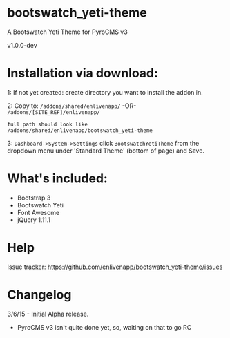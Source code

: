 # bootswatch_yeti-theme
A Bootswatch Yeti Theme for PyroCMS v3

v1.0.0-dev

# Installation via download:
1: If not yet created: create directory you want to install the addon in.

2: Copy to: `/addons/shared/enlivenapp/`  -OR-  `/addons/[SITE_REF]/enlivenapp/`  

    full path should look like
    /addons/shared/enlivenapp/bootswatch_yeti-theme


3: `Dashboard->System->Settings` click `BootswatchYetiTheme` from the dropdown menu under 'Standard Theme' (bottom of page) and Save.

# What's included:
 - Bootstrap 3
 - Bootswatch Yeti
 - Font Awesome
 - jQuery 1.11.1


# Help

Issue tracker:  https://github.com/enlivenapp/bootswatch_yeti-theme/issues



# Changelog

3/6/15 - Initial Alpha release.  
 - PyroCMS v3 isn't quite done yet, so, waiting on that to go RC



